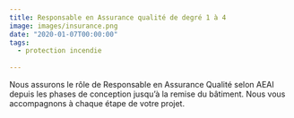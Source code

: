 ```yaml
---
title: Responsable en Assurance qualité de degré 1 à 4
image: images/insurance.png
date: "2020-01-07T00:00:00"
tags:
  - protection incendie
 
---
```

Nous assurons le rôle de Responsable en Assurance Qualité selon AEAI depuis les phases de conception jusqu’à la remise du bâtiment. Nous vous accompagnons à chaque étape de votre projet.